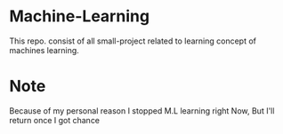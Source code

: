 # Machine-Learning
This repo. consist of all small-project related to learning concept of machines learning.

# Note
Because of my personal reason I stopped M.L learning right Now, But I'll return once I got chance
